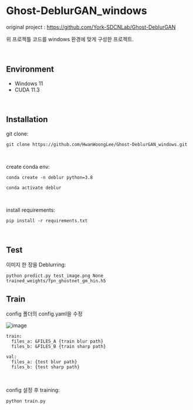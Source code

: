# Ghost-DeblurGAN_windows
original project : https://github.com/York-SDCNLab/Ghost-DeblurGAN

위 프로젝틀 코드를 windows 환경에 맞게 구성한 프로젝트.

<br/>


## Environment
- Windows 11
- CUDA 11.3
<br/>

## Installation
git clone:
```
git clone https://github.com/HwanWoongLee/Ghost-DeblurGAN_windows.git
```
<br/>

create conda env:
```
conda create -n deblur python=3.8
```
```
conda activate deblur
```
<br/>

install requirements:
```
pip install -r requirements.txt
```
<br/>



## Test
이미지 한 장을 Deblurring:
```
python predict.py test_image.png None trained_weights/fpn_ghostnet_gm_hin.h5
```

## Train
config 폴더의 config.yaml을 수정

![image](https://github.com/HwanWoongLee/Ghost-DeblurGAN_windows/assets/20108771/f35d9243-6f23-478e-a6fc-211df75f83a9)

```
train:  
  files_a: &FILES_A {train blur path}  
  files_b: &FILES_B {train sharp path}  

val:
  files_a: {test blur path}
  files_b: {test sharp path}
```
<br/>

config 설정 후 training:
```
python train.py
```

